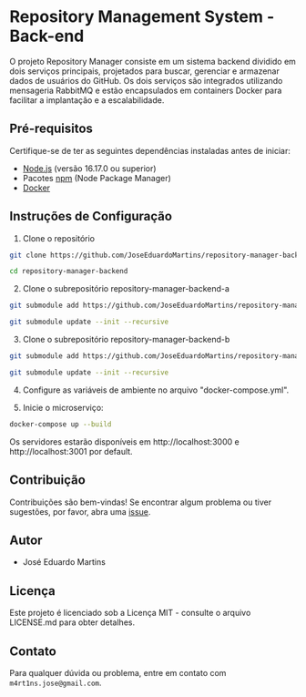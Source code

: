 # Repository Management System - Back-end

O projeto Repository Manager consiste em um sistema backend dividido em dois serviços principais, projetados para buscar, gerenciar e armazenar dados de usuários do GitHub. Os dois serviços são integrados utilizando mensageria RabbitMQ e estão encapsulados em containers Docker para facilitar a implantação e a escalabilidade.

## Pré-requisitos

Certifique-se de ter as seguintes dependências instaladas antes de iniciar:

- [Node.js](https://nodejs.org/) (versão 16.17.0 ou superior)
- Pacotes [npm](https://www.npmjs.com/) (Node Package Manager)
- [Docker](https://docs.docker.com/engine/install/)

## Instruções de Configuração

1. Clone o repositório

```bash
git clone https://github.com/JoseEduardoMartins/repository-manager-backend.git

cd repository-manager-backend
```

2. Clone o subrepositório repository-manager-backend-a

```bash
git submodule add https://github.com/JoseEduardoMartins/repository-manager-backend-a.git repository-manager-backend-a

git submodule update --init --recursive
```

3. Clone o subrepositório repository-manager-backend-b

```bash
git submodule add https://github.com/JoseEduardoMartins/repository-manager-backend-b.git repository-manager-backend-b

git submodule update --init --recursive
```

4. Configure as variáveis de ambiente no arquivo "docker-compose.yml".

5. Inicie o microserviço:

```bash
docker-compose up --build
```

Os servidores estarão disponíveis em http://localhost:3000 e http://localhost:3001 por default.

## Contribuição

Contribuições são bem-vindas! Se encontrar algum problema ou tiver sugestões, por favor, abra uma [issue](https://github.com/JoseEduardoMartins/customer-manager-backend/issues/new).

## Autor

- José Eduardo Martins

## Licença

Este projeto é licenciado sob a Licença MIT - consulte o arquivo LICENSE.md para obter detalhes.

## Contato

Para qualquer dúvida ou problema, entre em contato com `m4rt1ns.jose@gmail.com`.
